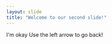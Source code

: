 ```yaml
---
layout: slide
title: "Welcome to our second slide!"
---
```

I'm okay
Use the left arrow to go back!
